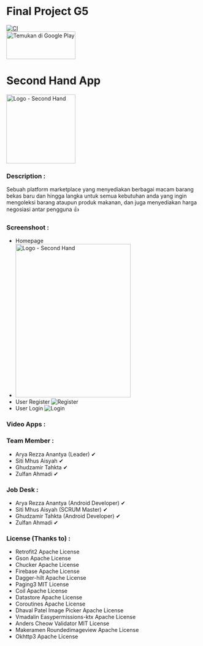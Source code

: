 # Final Project G5
[![CI](https://github.com/rrfadilah/FinalProject-G5/actions/workflows/ci.yml/badge.svg?branch=main)](https://github.com/rrfadilah/FinalProject-G5/actions/workflows/ci.yml)
<br>
<a href='https://play.google.com/store/apps/details?id=id.co.binar.secondhand&pcampaignid=pcampaignidMKT-Other-global-all-co-prtnr-py-PartBadge-Mar2515-1'>
  <img alt='Temukan di Google Play' width="180" height="72" src='https://play.google.com/intl/id/badges/static/images/badges/id_badge_web_generic.png'/>
</a>

# Second Hand App
<img alt='Logo - Second Hand' width="180" height="180" src='https://user-images.githubusercontent.com/43742778/179236694-b1007e5b-2405-4038-b3c2-8cad56d3535b.png'/>

### Description :
Sebuah platform marketplace yang menyediakan berbagai macam barang bekas baru dan hingga langka untuk semua kebutuhan anda yang ingin mengoleksi barang ataupun produk makanan, dan juga menyediakan harga negosiasi antar pengguna 👍

### Screenshoot :
- Homepage
- <img alt='Logo - Second Hand' width="300" height="400" src='https://user-images.githubusercontent.com/78681642/179988996-dfa81cf0-2461-4c90-9dcc-4cdbfbe152f8.jpg'/>
- User Register
![Register](https://user-images.githubusercontent.com/78681642/179989612-d5de29fd-a982-4fe7-b236-155befcc81ee.jpg)
- User Login
![Login](https://user-images.githubusercontent.com/78681642/179989669-aa9cc458-6c3b-45de-a248-35dffc242928.jpg)



### Video Apps :

### Team Member :
- Arya Rezza Anantya (Leader) ✔
- Siti Mhus Aisyah ✔
- Ghudzamir Tahkta ✔
- Zulfan Ahmadi ✔

### Job Desk :
- Arya Rezza Anantya (Android Developer) ✔
- Siti Mhus Aisyah (SCRUM Master) ✔
- Ghudzamir Tahkta (Android Developer) ✔
- Zulfan Ahmadi ✔

### License (Thanks to) :
- Retrofit2 Apache License
- Gson Apache License
- Chucker Apache License
- Firebase Apache License
- Dagger-hilt Apache License
- Paging3 MIT License
- Coil Apache License
- Datastore Apache License
- Coroutines Apache License
- Dhaval Patel Image Picker Apache License
- Vmadalin Easypermissions-ktx Apache License
- Anders Cheow Validator MIT License
- Makeramen Roundedimageview Apache License
- Okhttp3 Apache License
